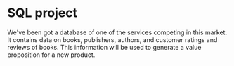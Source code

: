# SQL project
We've been got a database of one of the services competing in this market. It contains data on books, publishers, authors, and customer ratings and reviews of books. This information will be used to generate a value proposition for a new product.
